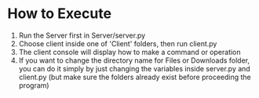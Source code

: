 # How to Execute

1. Run the Server first in Server/server.py
2. Choose client inside one of 'Client' folders, then run client.py
3. The client console will display how to make a command or operation
4. If you want to change the directory name for Files or Downloads folder, you can do it simply by just changing the variables inside server.py and client.py (but make sure the folders already exist before proceeding the program)